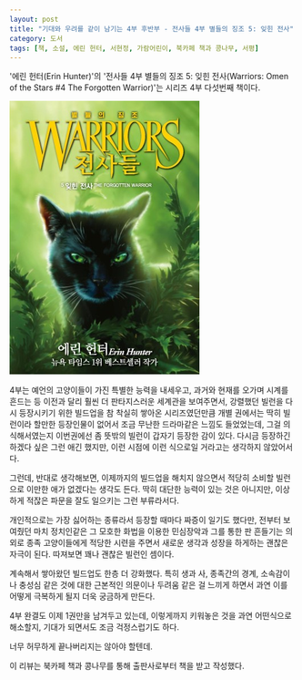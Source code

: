 ```yaml
---
layout: post
title: "기대와 우려를 같이 남기는 4부 후반부 - 전사들 4부 별들의 징조 5: 잊힌 전사"
category: 도서
tags: [책, 소설, 에린 헌터, 서현정, 가람어린이, 북카페 책과 콩나무, 서평]
---
```


'에린 헌터(Erin Hunter)'의
'전사들 4부 별들의 징조 5: 잊힌 전사(Warriors: Omen of the Stars #4 The Forgotten Warrior)'는
시리즈 4부 다섯번째 책이다.

![표지](/images/warriors-4-omen-of-the-stars-5-the-forgotten-warrior-book-h480.jpg)

4부는 예언의 고양이들이 가진 특별한 능력을 내세우고,
과거와 현재를 오가며 시계를 흔드는 등
이전과 달리 훨씬 더 판타지스러운 세계관을 보여주면서,
강렬했던 빌런을 다시 등장시키기 위한 빌드업을 참 착실히 쌓아온 시리즈였던만큼
개별 권에서는 딱히 빌런이라 할만한 등장인물이 없어서
조금 무난한 드라마같은 느낌도 들었었는데,
그걸 의식해서였는지 이번권에선 좀 뜻밖의 빌런이 갑자기 등장한 감이 있다.
다시금 등장하긴 하겠다 싶은 그런 애긴 했지만,
이런 시점에 이런 식으로일 거라고는 생각하지 않았어서다.

그런데, 반대로 생각해보면,
이제까지의 빌드업을 해치지 않으면서
적당히 소비할 빌런으로 이만한 애가 없겠다는 생각도 든다.
딱히 대단한 능력이 있는 것은 아니지만,
이상하게 적잖은 파문을 잘도 일으키는 그런 부류라서다.

개인적으로는 가장 싫어하는 종류라서 등장할 때마다 짜증이 일기도 했다만,
전부터 보여줬던 마치 정치인같은 그 모호한 화법을 이용한 민심장악과 그를 통한 판 흔들기는
의외로 종족 고양이들에게 적당한 시련을 주면서
새로운 생각과 성장을 하게하는 괜찮은 자극이 된다.
따져보면 꽤나 괜찮은 빌런인 셈이다.

계속해서 쌓아왔던 빌드업도 한층 더 강화했다.
특히 생과 사, 종족간의 경계, 소속감이나 충성심 같은 것에 대한 근본적인 의문이나 두려움 같은 걸 느끼게 하면서
과연 이를 어떻게 극복하게 될지 더욱 궁금하게 만든다.

4부 완결도 이제 1권만을 남겨두고 있는데,
이렇게까지 키워놓은 것을 과연 어떤식으로 해소할지,
기대가 되면서도 조금 걱정스럽기도 하다.

너무 허무하게 끝나버리지는 않아야 할텐데.



<div class="im im-info">
이 리뷰는 북카페 책과 콩나무를 통해 출판사로부터 책을 받고 작성했다.
</div>
